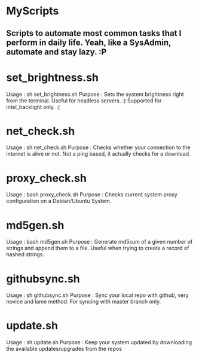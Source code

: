 # MyScripts
Scripts to automate most common tasks that I perform in daily life. Yeah, like a SysAdmin, automate and stay lazy. :P
---------------------------------------------------------------------------------------

# set_brightness.sh
Usage : sh set_brightness.sh
Purpose : Sets the system brightness right from the terminal. Useful for headless servers. :) Supported for intel_backlight only. :(

# net_check.sh
Usage : sh net_check.sh
Purpose : Checks whether your connection to the internet is alive or not. Not a ping based, it actually checks for a download.

# proxy_check.sh
Usage : bash proxy_check.sh
Purpose : Checks current system proxy configuration on a Debian/Ubuntu System.

# md5gen.sh
Usage : bash md5gen.sh
Purpose : Generate md5sum of a given number of strings and append them to a file. Useful when trying to create a record of hashed strings.

# githubsync.sh
Usage : sh githubsync.sh
Purpose : Sync your local repo with github, very novice and lame method. For syncing with master branch only.

# update.sh
Usage : sh update.sh
Purpose : Keep your system updated by downloading the available updates/upgrades from the repos
